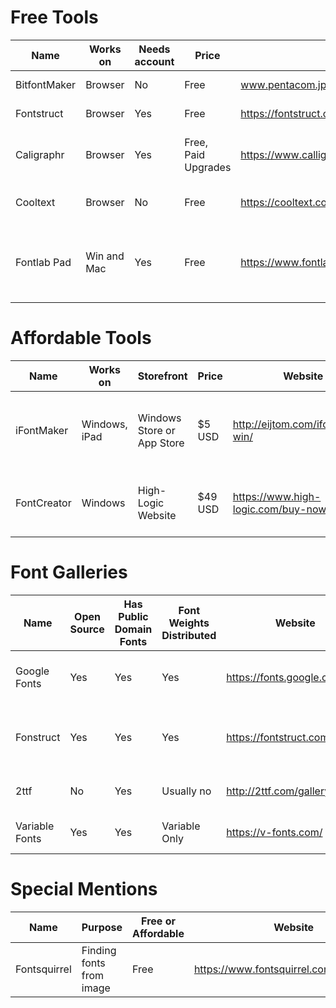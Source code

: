 # Free Tools

Name | Works on | Needs account | Price | Website | Other notes
---|---|---|---|---|---
BitfontMaker | Browser | No | Free | www.pentacom.jp/pentacom/bitfontmaker2/ | Limited resolution
Fontstruct | Browser | Yes | Free | https://fontstruct.com | Open-source
Caligraphr | Browser | Yes | Free, Paid Upgrades | https://www.calligraphr.com/en/ | Requires Scanner or PDF Editor
Cooltext | Browser | No | Free | https://cooltext.com | Limited, novelty texts only
Fontlab Pad | Win and Mac | Yes | Free | https://www.fontlab.com/fontlab-pad/ | Adds colour options to existing .otf fonts

# Affordable Tools

Name | Works on | Storefront | Price | Website | Other Notes
---|---|---|---|---|---
iFontMaker | Windows, iPad | Windows Store or App Store | $5 USD | http://eijtom.com/ifontmaker-win/ | Windows version slightly stripped, meant for Win 8
FontCreator | Windows | High-Logic Website | $49 USD | https://www.high-logic.com/buy-now | Limited cross-program compatibility w/o Pro ver

# Font Galleries

Name | Open Source | Has Public Domain Fonts | Font Weights Distributed | Website | Other notes  
---|---|---|---|---|--- 
Google Fonts | Yes | Yes | Yes | https://fonts.google.com/ | All fonts downloadable from the site are free
Fonstruct | Yes | Yes | Yes | https://fontstruct.com/gallery | Most under all rights reserved no redistribution licence
2ttf | No | Yes | Usually no | http://2ttf.com/gallery | Part of the paid program iFontMaker
Variable Fonts | Yes | Yes | Variable Only | https://v-fonts.com/ | Primarily an online toy, mostly paid

# Special Mentions
Name | Purpose | Free or Affordable | Website
---|---|---|---
Fontsquirrel | Finding fonts from image | Free | https://www.fontsquirrel.com/matcherator
